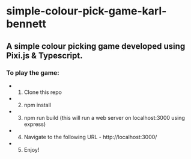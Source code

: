 # simple-colour-pick-game-karl-bennett

## A simple colour picking game developed using Pixi.js & Typescript.

### To play the game:

- 1. Clone this repo
- 2. npm install
- 3. npm run build (this will run a web server on localhost:3000 using express)
- 4. Navigate to the following URL - http://localhost:3000/
- 5. Enjoy!
